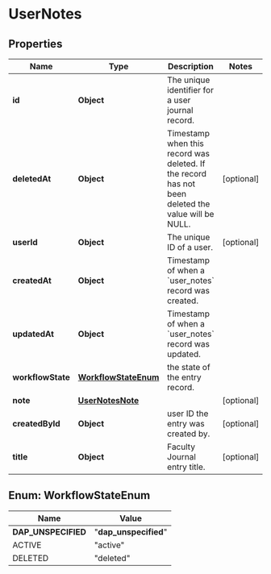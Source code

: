 

# UserNotes


## Properties

| Name | Type | Description | Notes |
|------------ | ------------- | ------------- | -------------|
|**id** | **Object** | The unique identifier for a user journal record. |  |
|**deletedAt** | **Object** | Timestamp when this record was deleted. If the record has not been deleted the value will be NULL. |  [optional] |
|**userId** | **Object** | The unique ID of a user. |  [optional] |
|**createdAt** | **Object** | Timestamp of when a &#x60;user_notes&#x60; record was created. |  |
|**updatedAt** | **Object** | Timestamp of when a &#x60;user_notes&#x60; record was updated. |  |
|**workflowState** | [**WorkflowStateEnum**](#WorkflowStateEnum) | the state of the entry record. |  |
|**note** | [**UserNotesNote**](UserNotesNote.md) |  |  [optional] |
|**createdById** | **Object** | user ID the entry was created by. |  [optional] |
|**title** | **Object** | Faculty Journal entry title. |  [optional] |



## Enum: WorkflowStateEnum

| Name | Value |
|---- | -----|
| __DAP_UNSPECIFIED__ | &quot;__dap_unspecified__&quot; |
| ACTIVE | &quot;active&quot; |
| DELETED | &quot;deleted&quot; |



